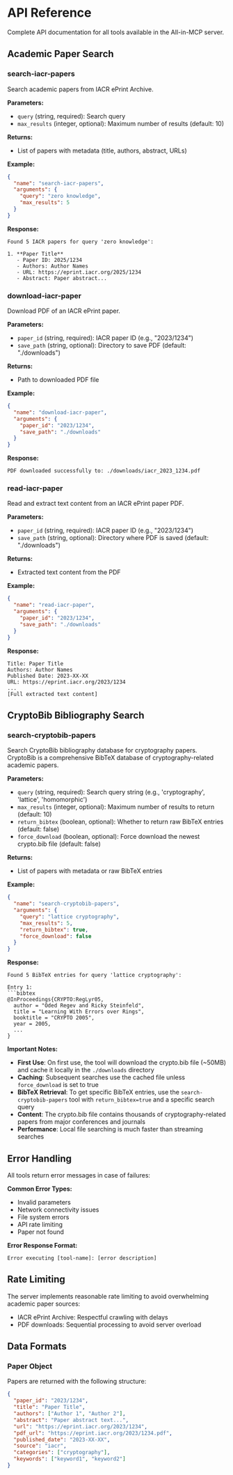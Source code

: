 # API Reference

Complete API documentation for all tools available in the All-in-MCP server.

## Academic Paper Search

### search-iacr-papers

Search academic papers from IACR ePrint Archive.

**Parameters:**

- `query` (string, required): Search query
- `max_results` (integer, optional): Maximum number of results (default: 10)

**Returns:**

- List of papers with metadata (title, authors, abstract, URLs)

**Example:**

```json
{
  "name": "search-iacr-papers",
  "arguments": {
    "query": "zero knowledge",
    "max_results": 5
  }
}
```

**Response:**

```
Found 5 IACR papers for query 'zero knowledge':

1. **Paper Title**
   - Paper ID: 2025/1234
   - Authors: Author Names
   - URL: https://eprint.iacr.org/2025/1234
   - Abstract: Paper abstract...
```

### download-iacr-paper

Download PDF of an IACR ePrint paper.

**Parameters:**

- `paper_id` (string, required): IACR paper ID (e.g., "2023/1234")
- `save_path` (string, optional): Directory to save PDF (default: "./downloads")

**Returns:**

- Path to downloaded PDF file

**Example:**

```json
{
  "name": "download-iacr-paper",
  "arguments": {
    "paper_id": "2023/1234",
    "save_path": "./downloads"
  }
}
```

**Response:**

```
PDF downloaded successfully to: ./downloads/iacr_2023_1234.pdf
```

### read-iacr-paper

Read and extract text content from an IACR ePrint paper PDF.

**Parameters:**

- `paper_id` (string, required): IACR paper ID (e.g., "2023/1234")
- `save_path` (string, optional): Directory where PDF is saved (default: "./downloads")

**Returns:**

- Extracted text content from the PDF

**Example:**

```json
{
  "name": "read-iacr-paper",
  "arguments": {
    "paper_id": "2023/1234",
    "save_path": "./downloads"
  }
}
```

**Response:**

```
Title: Paper Title
Authors: Author Names
Published Date: 2023-XX-XX
URL: https://eprint.iacr.org/2023/1234
...
[Full extracted text content]
```

## CryptoBib Bibliography Search

### search-cryptobib-papers

Search CryptoBib bibliography database for cryptography papers. CryptoBib is a comprehensive BibTeX database of cryptography-related academic papers.

**Parameters:**

- `query` (string, required): Search query string (e.g., 'cryptography', 'lattice', 'homomorphic')
- `max_results` (integer, optional): Maximum number of results to return (default: 10)
- `return_bibtex` (boolean, optional): Whether to return raw BibTeX entries (default: false)
- `force_download` (boolean, optional): Force download the newest crypto.bib file (default: false)

**Returns:**

- List of papers with metadata or raw BibTeX entries

**Example:**

```json
{
  "name": "search-cryptobib-papers",
  "arguments": {
    "query": "lattice cryptography",
    "max_results": 5,
    "return_bibtex": true,
    "force_download": false
  }
}
```

**Response:**

````text
Found 5 BibTeX entries for query 'lattice cryptography':

Entry 1:
```bibtex
@InProceedings{CRYPTO:RegLyr05,
  author = "Oded Regev and Ricky Steinfeld",
  title = "Learning With Errors over Rings",
  booktitle = "CRYPTO 2005",
  year = 2005,
  ...
}
````

**Important Notes:**

- **First Use**: On first use, the tool will download the crypto.bib file (~50MB) and cache it locally in the `./downloads` directory
- **Caching**: Subsequent searches use the cached file unless `force_download` is set to true
- **BibTeX Retrieval**: To get specific BibTeX entries, use the `search-cryptobib-papers` tool with `return_bibtex=true` and a specific search query
- **Content**: The crypto.bib file contains thousands of cryptography-related papers from major conferences and journals
- **Performance**: Local file searching is much faster than streaming searches

## Error Handling

All tools return error messages in case of failures:

**Common Error Types:**

- Invalid parameters
- Network connectivity issues
- File system errors
- API rate limiting
- Paper not found

**Error Response Format:**

```
Error executing [tool-name]: [error description]
```

## Rate Limiting

The server implements reasonable rate limiting to avoid overwhelming academic paper sources:

- IACR ePrint Archive: Respectful crawling with delays
- PDF downloads: Sequential processing to avoid server overload

## Data Formats

### Paper Object

Papers are returned with the following structure:

```json
{
  "paper_id": "2023/1234",
  "title": "Paper Title",
  "authors": ["Author 1", "Author 2"],
  "abstract": "Paper abstract text...",
  "url": "https://eprint.iacr.org/2023/1234",
  "pdf_url": "https://eprint.iacr.org/2023/1234.pdf",
  "published_date": "2023-XX-XX",
  "source": "iacr",
  "categories": ["cryptography"],
  "keywords": ["keyword1", "keyword2"]
}
```
